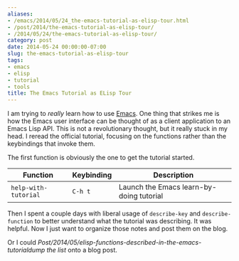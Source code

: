 ```yaml
---
aliases:
- /emacs/2014/05/24_the-emacs-tutorial-as-elisp-tour.html
- /post/2014/the-emacs-tutorial-as-elisp-tour/
- /2014/05/24/the-emacs-tutorial-as-elisp-tour/
category: post
date: 2014-05-24 00:00:00-07:00
slug: the-emacs-tutorial-as-elisp-tour
tags:
- emacs
- elisp
- tutorial
- tools
title: The Emacs Tutorial as ELisp Tour
---
```


I am trying to *really* learn how to use [Emacs](../../../card/Emacs.md). One thing that strikes me is how the Emacs user interface can be thought of as a client application to an Emacs Lisp API. This is not a revolutionary thought, but it really stuck in my head. I reread the official tutorial, focusing on the functions rather than the keybindings that invoke them.

<!--more-->

The first function is obviously the one to get the tutorial started.

|Function|Keybinding|Description|
|--------|----------|-----------|
|`help-with-tutorial`|`C-h t`|Launch the Emacs learn-by-doing tutorial|

Then I spent a couple days with liberal usage of `describe-key` and `describe-function` to better understand what the tutorial was describing. It was helpful. Now I just want to organize those notes and post them on the blog.

Or I could *Post/2014/05/elisp-functions-described-in-the-emacs-tutorialdump the list* onto a blog post.
